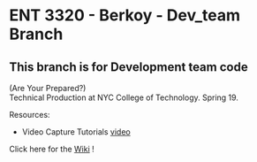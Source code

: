 # ENT 3320 - Berkoy  - Dev_team Branch

## This branch is for Development team code    

(Are Your Prepared?)  
Technical Production at NYC College of Technology. Spring 19.

Resources:
- Video Capture Tutorials [video](https://www.youtube.com/playlist?list=PLRqwX-V7Uu6bw0bVn4M63p8TMJf3OhGy8) 

Click here for the [Wiki](https://github.com/entertainmenttechnology/Berkoy-ENT3320-Spring2019/wiki) !
